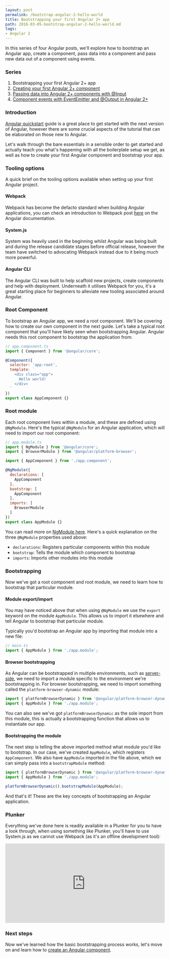 ```yaml
---
layout: post
permalink: /bootstrap-angular-2-hello-world
title: Bootstrapping your first Angular 2+ app
path: 2016-03-05-bootstrap-angular-2-hello-world.md
tags:
- Angular 2
---
```


In this series of four Angular posts, we'll explore how to bootstrap an Angular app, create a component, pass data into a component and pass new data out of a component using events. 

### Series

1. Bootstrapping your first Angular 2+ app
2. [Creating your first Angular 2+ component](/creating-your-first-angular-2-component)
3. [Passing data into Angular 2+ components with @Input](/passing-data-angular-2-components-input)
4. [Component events with EventEmitter and @Output in Angular 2+](/component-events-event-emitter-output-angular-2)

### Introduction

[Angular quickstart](https://angular.io/docs/ts/latest/quickstart.html) guide is a great place to get started with the next version of Angular, however there are some crucial aspects of the tutorial that can be elaborated on those new to Angular.

Let's walk through the bare essentials in a sensible order to get started and actually teach you what's happening with all the boilerplate setup we get, as well as how to create your first Angular component and bootstrap your app.

### Tooling options

A quick brief on the tooling options available when setting up your first Angular project.

#### Webpack

Webpack has become the defacto standard when building Angular applications, you can check an introduction to Webpack post [here](https://angular.io/docs/ts/latest/guide/webpack.html) on the Angular documentation.

#### System.js

System was heavily used in the beginning whilst Angular was being built and during the release candidate stages before official release, however the team have switched to advocating Webpack instead due to it being much more powerful.

#### Angular CLI

The Angular CLI was built to help scaffold new projects, create components and help with deployment. Underneath it utilises Webpack for you, it's a great starting place for beginners to alleviate new tooling associated around Angular.

### Root Component

To bootstrap an Angular app, we need a root component. We'll be covering how to create our own component in the next guide. Let's take a typical root component that you'll have likely seen when bootstrapping Angular. Angular needs this root component to bootstrap the application from:

```js
// app.component.ts
import { Component } from '@angular/core';

@Component({
  selector: 'app-root',
  template: `
    <div class="app">
      Hello world!
    </div>
  `
})
export class AppComponent {}
```

### Root module

Each root component lives within a module, and these are defined using `@NgModule`. Here's the typical `@NgModule` for an Angular application, which will need to import our root component:

```js
// app.module.ts
import { NgModule } from '@angular/core';
import { BrowserModule } from '@angular/platform-browser';

import { AppComponent } from './app.component';

@NgModule({
  declarations: [
    AppComponent
  ],
  bootstrap: [
    AppComponent
  ],
  imports: [
    BrowserModule
  ]
})
export class AppModule {}
```

You can read more on [NgModule here](https://angular.io/docs/ts/latest/guide/ngmodule.html). Here's a quick explanation on the three `@NgModule` properties used above:

* `declarations`: Registers particular components within this module
* `bootstrap`: Tells the module which component to bootstrap
* `imports`: Imports other modules into this module

### Bootstrapping

Now we've got a root component and root module, we need to learn how to bootstrap that particular module.

#### Module export/import

You may have noticed above that when using `@NgModule` we use the `export` keyword on the module `AppModule`. This allows us to import it elsewhere and tell Angular to bootstrap that particular module.

Typically you'd bootstrap an Angular app by importing that module into a new file:

```js
// main.ts
import { AppModule } from './app.module';
```

#### Browser bootstrapping

As Angular can be bootstrapped in multiple environments, such as [server-side](https://universal.angular.io), we need to import a module specific to the environment we're bootstrapping in. For browser bootstrapping, we need to import something called the `platform-browser-dynamic` module:

```js
import { platformBrowserDynamic } from '@angular/platform-browser-dynamic';
import { AppModule } from './app.module';
```

You can also see we've got `platformBrowserDynamic` as the sole import from this module, this is actually a bootstrapping function that allows us to instantiate our app.

#### Bootstrapping the module

The next step is telling the above imported method what module you'd like to bootstrap. In our case, we've created `AppModule`, which registers `AppComponent`. We also have `AppModule` imported in the file above, which we can simply pass into a `bootstrapModule` method:

```js
import { platformBrowserDynamic } from '@angular/platform-browser-dynamic';
import { AppModule } from './app.module';

platformBrowserDynamic().bootstrapModule(AppModule);
```

And that's it! These are the key concepts of bootstrapping an Angular application.

### Plunker

Everything we've done here is readily available in a Plunker for you to have a look through, when using something like Plunker, you'll have to use System.js as we cannot use Webpack (as it's an offline development tool):

<iframe src="https://embed.plnkr.co/KQF2M8mA0L0trMrWgeLT?deferRun" frameborder="0" border="0" cellspacing="0" cellpadding="0" width="100%" height="250"></iframe>

### Next steps

Now we've learned how the basic bootstrapping process works, let's move on and learn how to [create an Angular component](/creating-your-first-angular-2-component).